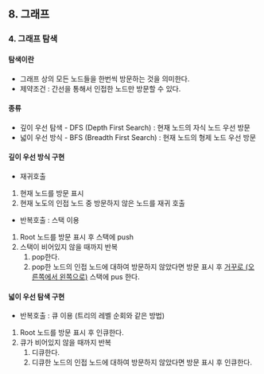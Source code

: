 ## 8. 그래프
### 4. 그래프 탐색
#### 탐색이란
- 그래프 상의 모든 노드들을 한번씩 방문하는 것을 의미한다.
- 제약조건 : 간선을 통해서 인접한 노드만 방문할 수 있다.

#### 종류
- 깊이 우선 탐색 - DFS (Depth First Search) : 현재 노드의 자식 노드 우선 방문
- 넓이 우선 방식 - BFS (Breadth First Search) : 현재 노드의 형제 노드 우선 방문

#### 깊이 우선 방식 구현
- 재귀호출
1. 현재 노드를 방문 표시
2. 현재 노도의 인접 노드 중 방문하지 않은 노드를 재귀 호출

- 반복호출 : 스택 이용
1. Root 노드를 방문 표시 후 스택에 push
2. 스택이 비어있지 않을 때까지 반복
    1. pop한다.
    2. pop한 노드의 인접 노드에 대하여 방문하지 않았다면 방문 표시 후 <u>거꾸로 (오른쪽에서 왼쪽으로)</u> 스택에 pus 한다.

#### 넓이 우선 탐색 구현
- 반복호출 : 큐 이용 (트리의 레벨 순회와 같은 방법)
1. Root 노드를 방문 표시 후 인큐한다.
2. 큐가 비어있지 않을 때까지 반복
    1. 디큐한다.
    2. 디큐한 노드의 인접 노드에 대하여 방문하지 않았다면 방문 표시 후 인큐한다.